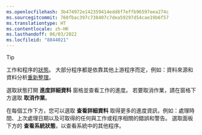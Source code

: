 ```yaml
---
ms.openlocfilehash: 3b474972e142359414edd8f7effb96597eea274c
ms.sourcegitcommit: 760fbac397c738407c7dea59297d54cae19b6f57
ms.translationtype: HT
ms.contentlocale: zh-HK
ms.lasthandoff: 06/03/2022
ms.locfileid: "8844021"
---
```

> [!TIP] 
> 工作和程序的[狀態](../system.md#status-definitions)。 大部分程序都是依靠其他上游程序而定，例如：資料來源和資料分析[重新整理](../system.md#refresh-processes)。 
> 
> 選取狀態打開 **進度詳細資料** 窗格並查看工作的進度。 若要取消作業，請在窗格下方選取 **取消作業**。 
> 
> 在每個工作下方，您可以選取 **查看詳細資料** 取得更多的進度資訊，例如：處理時間、上次處理日期以及可取得的任何與工作或程序相關的錯誤和警告。 選取面板下方的 **查看系統狀態**，以查看系統中的其他程序。